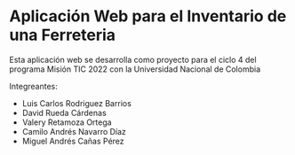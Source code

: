 # Aplicación Web para el Inventario de una Ferreteria

Esta aplicación web se desarrolla como proyecto para el ciclo 4 del programa Misión TIC 2022 con la Universidad Nacional de Colombia

Integreantes:
- Luis Carlos Rodriguez Barrios
- David Rueda Cárdenas
- Valery Retamoza Ortega
- Camilo Andrés Navarro Díaz
- Miguel Andrés Cañas Pérez

